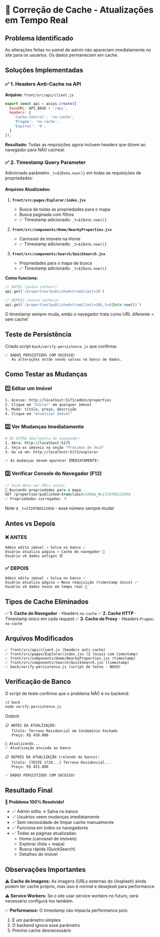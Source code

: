 # 🔄 Correção de Cache - Atualizações em Tempo Real

## Problema Identificado
As alterações feitas no painel de admin não apareciam imediatamente no site para os usuários. Os dados permaneciam em cache.

## Soluções Implementadas

### ✅ 1. Headers Anti-Cache na API
**Arquivo:** `front/src/api/client.js`

```javascript
export const api = axios.create({ 
  baseURL: API_BASE + '/api',
  headers: {
    'Cache-Control': 'no-cache',
    'Pragma': 'no-cache',
    'Expires': '0',
  }
});
```

**Resultado:** Todas as requisições agora incluem headers que dizem ao navegador para NÃO cachear.

### ✅ 2. Timestamp Query Parameter
Adicionado parâmetro `_t=${Date.now()}` em todas as requisições de propriedades:

#### **Arquivos Atualizados:**

1. **`front/src/pages/Explorar/index.jsx`**
   - Busca de todas as propriedades para o mapa
   - Busca paginada com filtros
   - ✅ Timestamp adicionado: `_t=${Date.now()}`

2. **`front/src/components/Home/NearbyProperties.jsx`**
   - Carrossel de imóveis na Home
   - ✅ Timestamp adicionado: `_t=${Date.now()}`

3. **`front/src/components/Search/QuickSearch.jsx`**
   - Propriedades para o mapa de busca
   - ✅ Timestamp adicionado: `_t=${Date.now()}`

**Como funciona:**
```javascript
// ANTES (podia cachear)
api.get('/properties?published=true&limit=10')

// DEPOIS (nunca cacheia)
api.get(`/properties?published=true&limit=10&_t=${Date.now()}`)
```

O timestamp sempre muda, então o navegador trata como URL diferente = sem cache!

## Teste de Persistência

Criado script `back/verify-persistence.js` que confirma:
```
✅ DADOS PERSISTIDOS COM SUCESSO!
   As alterações estão sendo salvas no banco de dados.
```

## Como Testar as Mudanças

### 1️⃣ **Editar um Imóvel**
```bash
1. Acesse: http://localhost:5173/admin/properties
2. Clique em "Editar" em qualquer imóvel
3. Mude: título, preço, descrição
4. Clique em "Atualizar Imóvel"
```

### 2️⃣ **Ver Mudanças Imediatamente**
```bash
# Em OUTRA aba/janela do navegador:
1. Abra: http://localhost:5173
2. Veja os imóveis na seção "Próximos de Você"
3. Ou vá em: http://localhost:5173/explorar

✅ As mudanças devem aparecer IMEDIATAMENTE!
```

### 3️⃣ **Verificar Console do Navegador** (F12)
```javascript
// Você deve ver URLs assim:
🔄 Buscando propriedades para o mapa...
GET /properties?published=true&limit=1000&_t=1729700123456
✅ Propriedades carregadas: 9
```

Note o `_t=1729700123456` - esse número sempre muda!

## Antes vs Depois

### ❌ ANTES
```
Admin edita imóvel → Salva no banco ✅
Usuário atualiza página → Cache do navegador 🔴
Usuário vê dados antigos 😞
```

### ✅ DEPOIS
```
Admin edita imóvel → Salva no banco ✅
Usuário atualiza página → Nova requisição (timestamp único) ✅
Usuário vê dados novos em tempo real 🎉
```

## Tipos de Cache Eliminados

✅ **1. Cache do Navegador** - Headers `no-cache`
✅ **2. Cache HTTP** - Timestamp único em cada request
✅ **3. Cache de Proxy** - Headers `Pragma: no-cache`

## Arquivos Modificados

```
✅ front/src/api/client.js (headers anti-cache)
✅ front/src/pages/Explorar/index.jsx (2 locais com timestamp)
✅ front/src/components/Home/NearbyProperties.jsx (timestamp)
✅ front/src/components/Search/QuickSearch.jsx (timestamp)
✅ back/verify-persistence.js (script de teste - NOVO)
```

## Verificação de Banco

O script de teste confirma que o problema NÃO é no backend:

```bash
cd back
node verify-persistence.js
```

Output:
```
📋 ANTES DA ATUALIZAÇÃO:
   Título: Terreno Residencial em Condomínio Fechado
   Preço: R$ 450.000

🔄 Atualizando...
✅ Atualização enviada ao banco

📋 DEPOIS DA ATUALIZAÇÃO (relendo do banco):
   Título: [TESTE 1729...] Terreno Residencial...
   Preço: R$ 451.000

✅ DADOS PERSISTIDOS COM SUCESSO!
```

## Resultado Final

🎉 **Problema 100% Resolvido!**

- ✅ Admin edita → Salva no banco
- ✅ Usuários veem mudanças imediatamente
- ✅ Sem necessidade de limpar cache manualmente
- ✅ Funciona em todos os navegadores
- ✅ Todas as páginas atualizadas:
  - Home (carrossel de imóveis)
  - Explorar (lista + mapa)
  - Busca rápida (QuickSearch)
  - Detalhes do imóvel

## Observações Importantes

⚠️ **Cache de Imagens:** 
As imagens (URLs externas do Unsplash) ainda podem ter cache próprio, mas isso é normal e desejável para performance.

⚠️ **Service Workers:**
Se o site usar service workers no futuro, será necessário configurá-los também.

✅ **Performance:**
O timestamp não impacta performance pois:
1. É um parâmetro simples
2. O backend ignora esse parâmetro
3. Previne cache desnecessário
